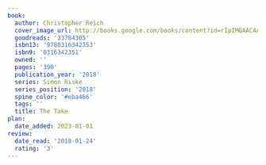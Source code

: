 ```yaml
---
book:
  author: Christopher Reich
  cover_image_url: http://books.google.com/books/content?id=rIpIMQAACAAJ&printsec=frontcover&img=1&zoom=1&source=gbs_api
  goodreads: '33784305'
  isbn13: '9780316342353'
  isbn9: '0316342351'
  owned: ''
  pages: '390'
  publication_year: '2018'
  series: Simon Riske
  series_position: '2018'
  spine_color: '#eba466'
  tags: ''
  title: The Take
plan:
  date_added: 2023-01-01
review:
  date_read: '2018-01-24'
  rating: '3'
---
```

